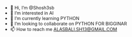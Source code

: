- 👋 Hi, I’m @Shosh3sb
- 👀 I’m interested in AI 
- 🌱 I’m currently learning PYTHON
- 💞️ I’m looking to collaborate on PYTHON FOR BIGGINAR
- 📫 How to reach me ALASBALI.SH13@GMAIL.COM
<!---
Shosh3sb/Shosh3sb is a ✨ special ✨ repository because its `README.md` (this file) appears on your GitHub profile.
You can click the Preview link to take a look at your changes.
--->
